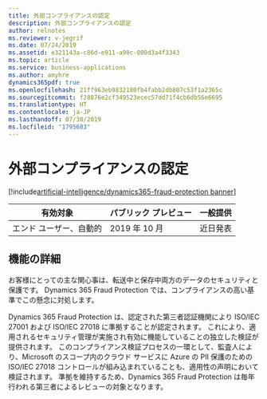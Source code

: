 ```yaml
---
title: 外部コンプライアンスの認定
description: 外部コンプライアンスの認定
author: relnotes
ms.reviewer: v-jegrif
ms.date: 07/24/2019
ms.assetid: e321143a-c86d-e911-a98c-000d3a4f3343
ms.topic: article
ms.service: business-applications
ms.author: amyhre
dynamics365pdf: true
ms.openlocfilehash: 21ff963eb9832180fb4fabb2db807c53f1a2365c
ms.sourcegitcommit: f28876e2cf349523ecec57dd71f4cb6db56e6695
ms.translationtype: HT
ms.contentlocale: ja-JP
ms.lasthandoff: 07/30/2019
ms.locfileid: "1795683"
---
```

# <a name="external-compliance-certification"></a>外部コンプライアンスの認定
[!include[artificial-intelligence/dynamics365-fraud-protection banner](../includes/artificial-intelligence/dynamics365-fraud-protection.md)]

| 有効対象    |  パブリック プレビュー | 一般提供 | 
| ---------- | ---------- |---------- |
|エンド ユーザー、自動的|2019 年 10 月| 近日発表|






## <a name="feature-details"></a>機能の詳細
<!--feature detail start -->
お客様にとっての主な関心事は、転送中と保存中両方のデータのセキュリティと保護です。 Dynamics 365 Fraud Protection では、コンプライアンスの高い基準でこの懸念に対処します。

Dynamics 365 Fraud Protection は、認定された第三者認証機関により ISO/IEC 27001 および ISO/IEC 27018 に準拠することが認定されます。 これにより、適用されるセキュリティ管理が実施され有効に機能していることの独立した検証が提供されます。 このコンプライアンス検証プロセスの一環として、監査人により、Microsoft のスコープ内のクラウド サービスに Azure の PII 保護のための ISO/IEC 27018 コントロールが組み込まれていることも、適用性の声明において検証されます。 準拠を維持するため、Dynamics 365 Fraud Protection は毎年行われる第三者によるレビューの対象となります。
<!--feature detail end -->











